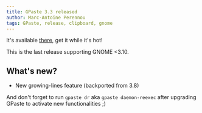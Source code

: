 ```yaml
---
title: GPaste 3.3 released
author: Marc-Antoine Perennou
tags: GPaste, release, clipboard, gnome
---
```


It's available [there](http://www.imagination-land.org/files/gpaste/gpaste-3.3.tar.xz), get it while it's hot!

This is the last release supporting GNOME <3.10.

## What's new?

- New growing-lines feature (backported from 3.8)

And don't forget to run `gpaste dr` aka `gpaste daemon-reexec` after upgrading GPaste to activate new functionalities ;)

